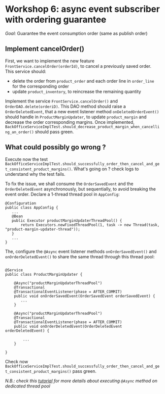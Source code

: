 # Workshop 6: async event subscriber with ordering guarantee

_Goal:_ 
Guarantee the event consumption order (same as publish order)

## Implement cancelOrder()

First, we want to implement the new feature `FrontService.cancelOrder(orderId)`, to cancel a previously saved order.
This service should:
* delete the order from `product_order` and each order line in `order_line` for the corresponding order
* update `product_inventory`, to reincrease the remaining quantity

Implement the service `FrontService.cancelOrder()` and `OrderDAO.delete(orderiD)`. This DAO method should raise a `OrderDeletedEvent`, that a new event listener method `onDeletedOrderEvent()` should handle in `ProductMarginUpdater`, to update `product_margin` and decrease the order corresponding margins.
Once implemented, `BackOfficeServiceImplTest.should_decrease_product_margin_when_cancelling_an_order()` should pass green.


## What could possibly go wrong ?

Execute now the test `BackOfficeServiceImplTest.should_successfully_order_then_cancel_and_get_consistent_product_margins()`. What's going on ? check logs to understand why the test fails.

To fix the issue, we shall consume the `OrderSavedEvent` and the `OrderDeletedEvent` asynchronously, but sequentially, to avoid breaking the event order. Declare a 1-thread thread pool in `AppConfig`:
```
@Configuration
public class AppConfig {
   ...
   @Bean
   public Executor productMarginUpdaterThreadPool() {
       return Executors.newFixedThreadPool(1, task -> new Thread(task, "product-margin-updater-thread"));
   }
   ...
}
```
The, configure the `@Async` event listener methods `onOrderSavedEvent()` and `onOrderDeletedEvent()` to share the same thread through this thread pool:
```

@Service
public class ProductMarginUpdater {

    @Async("productMarginUpdaterThreadPool")
    @Transactional
    @TransactionalEventListener(phase = AFTER_COMMIT)
    public void onOrderSavedEvent(OrderSavedEvent orderSavedEvent) {
       ...
    }

    @Async("productMarginUpdaterThreadPool")
    @Transactional
    @TransactionalEventListener(phase = AFTER_COMMIT)
    public void onOrderDeletedEvent(OrderDeletedEvent orderDeletedEvent) {
        
        ...
    }
    
}
```

Check now `BackOfficeServiceImplTest.should_successfully_order_then_cancel_and_get_consistent_product_margins()` pass green.

*N.B.: check this [tutorial](https://www.baeldung.com/spring-async#override-the-executor-at-the-method-level) for more details about executing `@Async` method on dedicated thread pool*